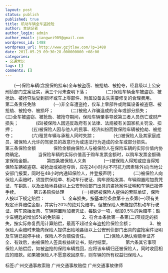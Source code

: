 ```yaml
---
layout: post
status: publish
published: true
title: 机动车辆全车盗抢险
author: 本站记者
author_login: admin
author_email: jiangwei909@gmail.com
wordpress_id: 1488
wordpress_url: http://www.gzjtlaw.com/?p=1488
date: 2011-05-29 09:30:28.000000000 +08:00
categories:
- 交通常识
tags: []
comments: []
---
```

　　(一)保险车辆(含投保的挂车)全车被盗窃、被抢劫、被抢夺，经县级以上公安刑侦部门立案证实，满三个月未查明下落；　　　　(二)保险车辆全车被盗窃、被抢劫、被抢夺后受到损坏或车上零部件、附属设备丢失需要修复的合理费用。　　　　第二条责任免除　　　　(一)非全车遭盗抢，仅车上零部件或附属设备被盗窃、被抢劫、被抢夺、被损坏；　　　　(二)被他人诈骗造成的全车或部分损失；　　　　(三)全车被盗窃、被抢劫、被抢夺期间，保险车辆肇事导致第三者人员伤亡或财产损失；　　　　(四)被保险人因违反政府有关法律、法规被有关国家机关罚没、扣押；　　　　(五)被保险人因与他人的民事、经济纠纷而致保险车辆被抢劫、被抢夺；　　　　(六)租赁车辆与承租人同时失踪；　　　　(七)被保险人及其家庭成员、被保险人允许的驾驶员的故意行为或违法行为造成的全车或部分损失。　　　　第三条保险金额　　　　保险金额由保险人与被保险人在保险车辆的实际价值内协商确定。　　　　当保险车辆的实际价值高于购车发票金额时，以购车发票金额确定保险金额。　　　　第四条被保险人义务　　　　(一)被保险人得知或应当得知保险车辆被盗窃、被抢劫或被抢夺后，应在24小时内(不可抗力因素除外)向当地公安部门报案，同时在48小时内通知保险人，并登报声明；　　　　(二)被保险人向保险人索赔时，须提供保险单、机动车行驶证、购车原始发票、车辆购置附加费凭证、车钥匙，以及出险地县级以上公安刑侦部门出具的盗抢案件证明和车辆已报停手续。　　　　第五条赔偿处理　　　　(一)根据被保险人提供的索赔单证，保险人按以下规定赔偿：　　　　1、全车损失，按基本险条款第十五条第(一)项有关规定计算赔偿金额，并实行20%的绝对免赔率。但被保险人未能提供机动车行驶证、购车原始发票、车辆购置附加费凭证，每缺少一项，增加0.5%的免赔率；缺少车钥匙的增加5%的免赔率；　　　　2、符合本条款第一条第(二)项规定的损失，按实际修复费用计算赔偿，最高不超过全车盗抢险保险金额；　　　　3、被保险人索赔时未能向保险人提供出险地县级以上公安刑侦部门出具的盗抢案件证明及车辆已报停手续，保险人不负赔偿责任。　　　　(二)保险人确认索赔单证齐全、有效后，由被保险人签具权益转让书，赔付结案。　　　　第六条其它事项　　　　保险人赔偿后，如被盗抢的保险车辆找回，应将该车辆归还被保险人，同时收回相应的赔款。如果被保险人不愿意收回原车，则车辆的所有权益归保险人。标签:广州交通事故索赔 广州交通事故赔偿 广州交通事故律师

